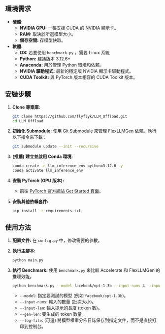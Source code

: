 ## 環境需求

*   **硬體:**
    *   **NVIDIA GPU:** 一張支援 CUDA 的 NVIDIA 顯示卡。
    *   **RAM:** 取決於所選模型大小。
    *   **儲存空間:** 存模型快取。
*   **軟體:**
    *   **OS:** 若要使用 `benchmark.py` ，需要 Linux 系統
    *   **Python:** 建議版本 3.12.6+
    *   **Anaconda:** 用於管理 Python 環境和依賴。
    *   **NVIDIA 驅動程式:** 最新的穩定版 NVIDIA 顯示卡驅動程式。
    *   **CUDA Toolkit:** 與 PyTorch 版本相容的 CUDA Toolkit 版本。

## 安裝步驟

1.  **Clone 專案庫:**
    ```bash
    git clone https://github.com/flyflyk/LLM_Offload.git
    cd LLM_Offload
    ```

2.  **初始化 Submodule:**
    使用 Git Submodule 來管理 FlexLLMGen 依賴。執行以下指令來下載：
    ```bash
    git submodule update --init --recursive
    ```

3.  **(推薦) 建立並啟用 Conda 環境:**
    ```bash
    conda create -n llm_inference_env python=3.12.6 -y
    conda activate llm_inference_env
    ```

4.  **安裝 PyTorch (GPU 版本):**
    *   前往 [PyTorch 官方網站 Get Started 頁面](https://pytorch.org/get-started/locally/)。

5.  **安裝其他依賴套件:**
    ```bash
    pip install -r requirements.txt
    ```

## 使用方法

1.  **配置文件:**
    在 `config.py` 中，修改需要的參數。

2.  **執行主腳本:**
    ```bash
    python main.py
    ```

3.  **執行 Benchmark:**
    使用 `benchmark.py` 來比較 Accelerate 和 FlexLLMGen 的推理效能。

    ```bash
    python benchmark.py --model facebook/opt-1.3b --input-nums 4 --input-len 64 --gen-len 32 --log-file model_map
    ```

    *   `--model`: 指定要測試的模型 (例如 `facebook/opt-1.3b`)。
    *   `--input-nums`: 輸入的數量 (批次大小)。
    *   `--input-len`: 輸入提示的長度 (token 數)。
    *   `--gen-len`: 要生成的 token 數量。
    *   `--log-file`: (可選) 將模型權重分佈日誌保存到指定文件，而不是直接打印到控制台。

